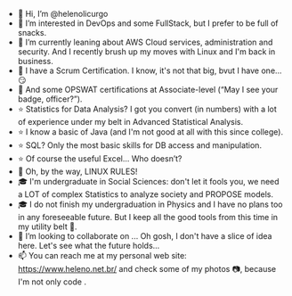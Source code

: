 - 👋 Hi, I’m @helenolicurgo
- 👀 I’m interested in DevOps and some FullStack, but I prefer to be full of snacks.
- 🌱 I’m currently leaning about AWS Cloud services, administration and security. And I recently brush up my moves with Linux and I'm back in business.
- 🌟 I have a Scrum Certification. I know, it's not that big, bvut I have one... :smirk:
- 🌟 And some OPSWAT certifications at Associate-level (“May I see your badge, officer?”).
- ⭐ Statistics for Data Analysis? I got you convert (in numbers) with a lot of experience under my belt in Advanced Statistical Analysis.
- ⭐ I know a basic of Java (and I'm not good at all with this since college).
- ⭐ SQL? Only the most basic skills for DB access and manipulation.
- ⭐ Of course the useful Excel... Who doesn’t?
- 🌟 Oh, by the way, LINUX RULES!
- 🎓 I'm undergraduate in Social Sciences: don't let it fools you, we need a LOT of complex Statistics to analyze society and PROPOSE models.
- 🎓 I do not finish my undergraduation in Physics and I have no plans too in any foreseeable future. But I keep all the good tools from this time in my utility belt 🦇.
- 💞️ I’m looking to collaborate on ... Oh gosh, I don't have a slice of idea here. Let's see what the future holds...
- 📫 You can reach me at my personal web site: https://www.heleno.net.br/ and check some of my photos :camera:, because I'm not only code .

<!---
helenolicurgo/helenolicurgo is a ✨ special ✨ repository because its `README.md` (this file) appears on your GitHub profile.
You can click the Preview link to take a look at your changes.
--->
